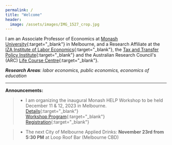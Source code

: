 ```yaml
---
permalink: /
title: "Welcome"
header:
  image: /assets/images/IMG_1527_crop.jpg
---
```


I am an Associate Professor of Economics at [Monash University](https://research.monash.edu/en/persons/stefanie-fischer){:target="_blank"} in Melbourne, and a Research Affiliate at the [IZA Institute of Labor Economics](https://www.iza.org/){:target="_blank"}, the [Tax and Transfer Policy Institute](https://taxpolicy.crawford.anu.edu.au/){:target="_blank"} and the Australian Research Council's (ARC) [Life Course Centre](https://lifecoursecentre.org.au/){:target="_blank"}.

***Research Areas***: *labor economics, public economics, economics of education*

---


**Announcements:**

>- I am organizing the inaugural Monash HELP Workshop to be held December 11 & 12, 2023 in Melbourne.\
[ Details](/assets/docs/xx.pdf){:target="_blank"}\
[Workshop Program](/assets/docs/xx.pdf){:target="_blank"}\
[ Registration]( https://events.humanitix.com/monash-help-workshop){:target="_blank"}

>- The next City of Melbourne Applied Drinks: **November 23rd from 5:30 PM** at Loop Roof Bar (Melbourne CBD)

